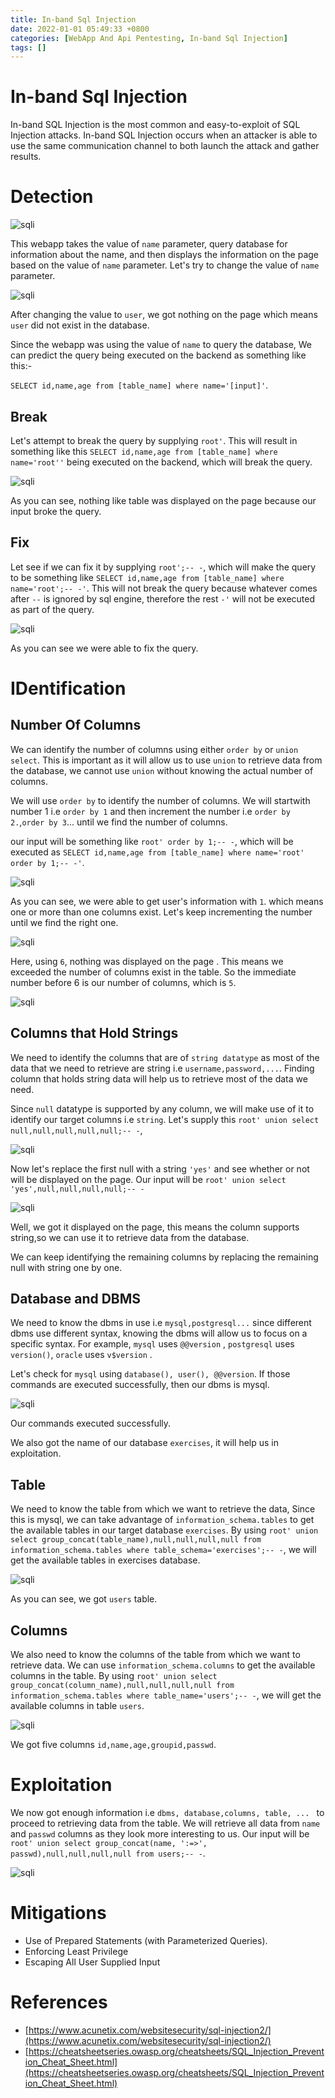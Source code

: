 ```yaml
---
title: In-band Sql Injection
date: 2022-01-01 05:49:33 +0800
categories: [WebApp And Api Pentesting, In-band Sql Injection]
tags: []  
---
```


# In-band Sql Injection

In-band SQL Injection is the most common and easy-to-exploit of SQL Injection attacks. In-band SQL Injection occurs when an attacker is able to use the same communication channel to both launch the attack and gather results.

# Detection

![sqli](https://raw.githubusercontent.com/cyberkhalid/cyberkhalid.github.io/main/assets/img/ipentest/sqliu1.png)

This webapp takes the value of `name` parameter, query database for information about the name, and then displays the information on the page based on the value of `name` parameter. Let's try to change the value of `name` parameter.

![sqli](https://raw.githubusercontent.com/cyberkhalid/cyberkhalid.github.io/main/assets/img/ipentest/sqliu0.png)

After changing the value to `user`, we got nothing on the page which means `user` did not exist in the database.

Since the webapp was using the value of `name` to query the database, We can predict the query being executed on the backend as something like this:- 

`SELECT id,name,age from [table_name] where name='[input]'`.

## Break

Let's attempt to break the query by supplying `root'`. This will result in something like this `SELECT id,name,age from [table_name] where name='root''` being executed on the backend, which will break the query.

![sqli](https://raw.githubusercontent.com/cyberkhalid/cyberkhalid.github.io/main/assets/img/ipentest/sqliu4.png)

As you can see, nothing like table was displayed on the page because our input broke the query.

## Fix

Let see if we can fix it by supplying `root';-- -`, which will make the query to be something like `SELECT id,name,age from [table_name] where name='root';-- -'`. This will not break the query because whatever comes after `--` is ignored by sql engine, therefore the rest `-'` will not be executed as part of the query.

![sqli](https://raw.githubusercontent.com/cyberkhalid/cyberkhalid.github.io/main/assets/img/ipentest/sqliu5.png)

As you can see we were able to fix the query.

# IDentification

## Number Of Columns

We can identify the number of columns using either `order by` or `union select`. This is important as it will allow us to use `union` to retrieve data from the database, we cannot use `union` without knowing the actual number of columns.

We will use `order by` to identify the number of columns. We will startwith number 1 i.e `order by 1` and then increment the number i.e `order by 2.`,`order by 3`... until we find the number of columns.

our input will be something like `root' order by 1;-- -`, which will be executed as `SELECT id,name,age from [table_name] where name='root' order by 1;-- -'`.

![sqli](https://raw.githubusercontent.com/cyberkhalid/cyberkhalid.github.io/main/assets/img/ipentest/sqliu6.png)

As you can see, we were able to get user's information with `1`. which means one or more than one columns exist. Let's keep incrementing the number until we find the right one.

![sqli](https://raw.githubusercontent.com/cyberkhalid/cyberkhalid.github.io/main/assets/img/ipentest/sqliu7.png)

Here, using `6`, nothing was displayed on the page . This means we exceeded the number of columns exist in the table. So the immediate number before 6 is our number of columns, which is `5`.

![sqli](https://raw.githubusercontent.com/cyberkhalid/cyberkhalid.github.io/main/assets/img/ipentest/sqliu8.png)

## Columns that Hold Strings

We need to identify the columns that are of `string datatype` as most of the data that we need to retrieve are string i.e `username,password,...`. Finding column that holds string data will help us to retrieve most of the data we need.

Since `null` datatype is supported by any column, we will make use of it to identify our target columns i.e `string`. Let's supply this `root' union select null,null,null,null,null;-- -`, 

![sqli](https://raw.githubusercontent.com/cyberkhalid/cyberkhalid.github.io/main/assets/img/ipentest/sqliu9.png)

Now let's replace the first null with a string `'yes'` and see whether or not will be displayed on the page. Our input will be `root' union select 'yes',null,null,null,null;-- -`

![sqli](https://raw.githubusercontent.com/cyberkhalid/cyberkhalid.github.io/main/assets/img/ipentest/sqliu11.png)

Well, we got it displayed on the page, this means the column supports string,so we can use it to retrieve data from the database.

We can keep identifying the remaining columns by replacing the remaining null with string one by one.

## Database and DBMS

We need to know the dbms in use i.e `mysql,postgresql...` since different dbms use different syntax, knowing the dbms will allow us to focus on a specific syntax. For example, `mysql` uses `@@version` , `postgresql` uses `version()`, `oracle` uses `v$version` .

Let's check for `mysql` using `database(), user(), @@version`. If those commands are executed successfully, then our dbms is mysql.

![sqli](https://raw.githubusercontent.com/cyberkhalid/cyberkhalid.github.io/main/assets/img/ipentest/sqliu12.png)

Our commands executed successfully.

We also got the name of our database `exercises`, it will help us in exploitation.

## Table

We need to know the table from which we want to retrieve the data, Since this is mysql, we can take advantage of `information_schema.tables` to get the available tables in our target database `exercises`. By using `root' union select group_concat(table_name),null,null,null,null from information_schema.tables where table_schema='exercises';-- -`, we will get the available tables in exercises database.

![sqli](https://raw.githubusercontent.com/cyberkhalid/cyberkhalid.github.io/main/assets/img/ipentest/sqliu13.png)

As you can see, we got `users` table.

## Columns

We also need to know the columns of the table from which we want to retrieve data. We can use `information_schema.columns` to get the available columns in the table. By using `root' union select group_concat(column_name),null,null,null,null from information_schema.tables where table_name='users';-- -`, we will get the available columns in table `users`. 

![sqli](https://raw.githubusercontent.com/cyberkhalid/cyberkhalid.github.io/main/assets/img/ipentest/sqliu14.png)

We got five columns `id,name,age,groupid,passwd`.

# Exploitation

We now got enough information i.e `dbms, database,columns, table, ... ` to proceed to retrieving data from the table. We will retrieve all data from `name` and `passwd` columns as they look more interesting to us. Our input will be `root' union select group_concat(name, ':=>', passwd),null,null,null,null from users;-- -`.

![sqli](https://raw.githubusercontent.com/cyberkhalid/cyberkhalid.github.io/main/assets/img/ipentest/sqliu16.png)

# Mitigations

- Use of Prepared Statements (with Parameterized Queries).
- Enforcing Least Privilege
- Escaping All User Supplied Input

# References

- [https://www.acunetix.com/websitesecurity/sql-injection2/](https://www.acunetix.com/websitesecurity/sql-injection2/)
- [https://cheatsheetseries.owasp.org/cheatsheets/SQL_Injection_Prevention_Cheat_Sheet.html](https://cheatsheetseries.owasp.org/cheatsheets/SQL_Injection_Prevention_Cheat_Sheet.html)
